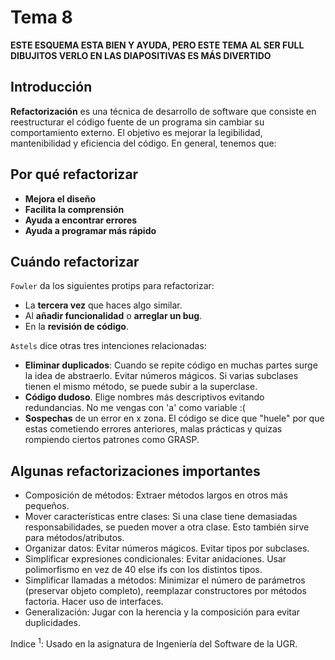 # Tema 8

**ESTE ESQUEMA ESTA BIEN Y AYUDA, PERO ESTE TEMA AL SER FULL DIBUJITOS VERLO EN LAS DIAPOSITIVAS ES MÁS DIVERTIDO**

## Introducción

**Refactorización** es una técnica de desarrollo de software que consiste en reestructurar el código fuente de un programa sin cambiar su comportamiento externo. El objetivo es mejorar la legibilidad, mantenibilidad y eficiencia del código. En general, tenemos que:

## Por qué refactorizar

- **Mejora el diseño**
- **Facilita la comprensión**
- **Ayuda a encontrar errores**
- **Ayuda a programar más rápido**

## Cuándo refactorizar

`Fowler` da los siguientes protips para refactorizar:

- La **tercera vez** que haces algo similar.
- Al **añadir funcionalidad** o **arreglar un bug**.
- En la **revisión de código**.

`Astels` dice otras tres intenciones relacionadas:

- **Eliminar duplicados**: Cuando se repite código en muchas partes surge la idea de abstraerlo. Evitar números mágicos. Si varias subclases tienen el mismo método, se puede subir a la superclase.
- **Código dudoso**. Elige nombres más descriptivos evitando redundancias. No me vengas con 'a' como variable :(
- **Sospechas** de un error en x zona. El código se dice que "huele" por que estas cometiendo errores anteriores, malas prácticas y quizas rompiendo ciertos patrones como GRASP.

## Algunas refactorizaciones importantes

- Composición de métodos: Extraer métodos largos en otros más pequeños.
- Mover características entre clases: Si una clase tiene demasiadas responsabilidades, se pueden mover a otra clase. Esto también sirve para métodos/atributos.
- Organizar datos: Evitar números mágicos. Evitar tipos por subclases.
- Simplificar expresiones condicionales: Evitar anidaciones. Usar polimorfismo en vez de 40 else ifs con los distintos tipos.
- Simplificar llamadas a métodos: Minimizar el número de parámetros (preservar objeto completo), reemplazar constructores por métodos factoria. Hacer uso de interfaces.
- Generalización: Jugar con la herencia y la composición para evitar duplicidades.

 Indice $^{1}$: Usado en la asignatura de Ingeniería del Software de la UGR.

